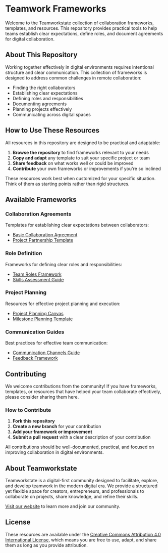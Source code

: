 # Teamwork Frameworks

Welcome to the Teamworkstate collection of collaboration frameworks, templates, and resources. This repository provides practical tools to help teams establish clear expectations, define roles, and document agreements for digital collaboration.

## About This Repository

Working together effectively in digital environments requires intentional structure and clear communication. This collection of frameworks is designed to address common challenges in remote collaboration:

- Finding the right collaborators
- Establishing clear expectations
- Defining roles and responsibilities
- Documenting agreements
- Planning projects effectively
- Communicating across digital spaces

## How to Use These Resources

All resources in this repository are designed to be practical and adaptable:

1. **Browse the repository** to find frameworks relevant to your needs
2. **Copy and adapt** any template to suit your specific project or team
3. **Share feedback** on what works well or could be improved
4. **Contribute** your own frameworks or improvements if you're so inclined

These resources work best when customized for your specific situation. Think of them as starting points rather than rigid structures.

## Available Frameworks

### Collaboration Agreements
Templates for establishing clear expectations between collaborators:
- [Basic Collaboration Agreement](agreements/basic-collaboration-agreement.md)
- [Project Partnership Template](agreements/project-partnership-template.md)

### Role Definition
Frameworks for defining clear roles and responsibilities:
- [Team Roles Framework](roles/team-roles-framework.md)
- [Skills Assessment Guide](roles/skills-assessment-guide.md)

### Project Planning
Resources for effective project planning and execution:
- [Project Planning Canvas](planning/project-planning-canvas.md)
- [Milestone Planning Template](planning/milestone-planning-template.md)

### Communication Guides
Best practices for effective team communication:
- [Communication Channels Guide](communication/channels-guide.md)
- [Feedback Framework](communication/feedback-framework.md)

## Contributing

We welcome contributions from the community! If you have frameworks, templates, or resources that have helped your team collaborate effectively, please consider sharing them here.

### How to Contribute

1. **Fork this repository**
2. **Create a new branch** for your contribution
3. **Add your framework or improvement**
4. **Submit a pull request** with a clear description of your contribution

All contributions should be well-documented, practical, and focused on improving collaboration in digital environments.

## About Teamworkstate

Teamworkstate is a digital-first community designed to facilitate, explore, and develop teamwork in the modern digital era. We provide a structured yet flexible space for creators, entrepreneurs, and professionals to collaborate on projects, share knowledge, and refine their skills.

[Visit our website](https://teamworkstate.com) to learn more and join our community.

## License

These resources are available under the [Creative Commons Attribution 4.0 International License](LICENSE.md), which means you are free to use, adapt, and share them as long as you provide attribution.
